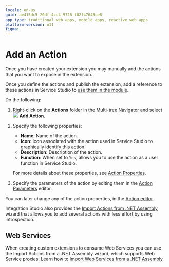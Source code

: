 ```yaml
---
locale: en-us
guid: ae415dc5-20df-4cc4-9726-f02f47645ce8
app_type: traditional web apps, mobile apps, reactive web apps
platform-version: o11
figma:
---
```


# Add an Action

Once you have created your extension you may manually add the actions that you want to expose in the extension.

Once you define the actions and publish the extension, add a reference to these actions in Service Studio to [use them in the module](<../extension-life-cycle/extension-use.md>).

Do the following:

1. Right-click on the **Actions** folder in the Multi-tree Navigator and select ![](images/action.gif) **Add Action**.

1. Specify the following properties:

    * **Name**: Name of the action.
    * **Icon**: Icon associated with the action used in Service Studio to graphically identify this action.
    * **Description**: Description of the action.
    * **Function**: When set to `Yes`, allows you to use the action as a user function in Service Studio.

    For more details about these properties, see [Action Properties](<../../../ref/integration-studio/element-property/action.md>).

1. Specify the parameters of the action by editing them in the [Action Parameters](<action-parameter.md>) editor.

You can later change any of the action properties, in the [Action editor](<../../../ref/integration-studio/editor/action.md#import-details>).

Integration Studio also provides the [Import Actions from .NET Assembly](<net-assembly-import-action.md>) wizard that allows you to add several actions with less effort by using introspection.

## Web Services

When creating custom extensions to consume Web Services you can use the Import Actions from a .NET Assembly wizard, which supports Web Service proxies. Learn how to [Import Web Services from a .NET Assembly](<net-assembly-import-web-service.md>).
